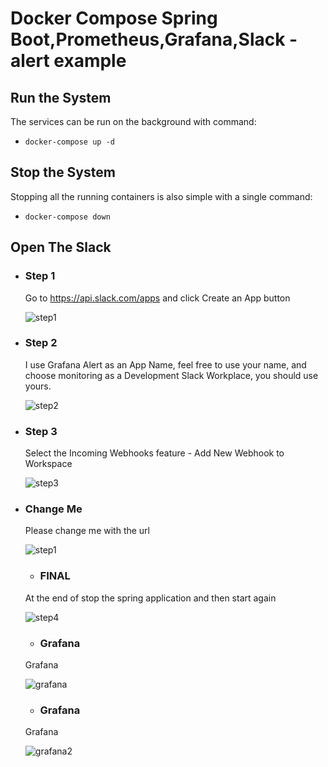# Docker Compose Spring Boot,Prometheus,Grafana,Slack - alert example

## Run the System

The services can be run on the background with command:

* `docker-compose up -d`


## Stop the System
Stopping all the running containers is also simple with a single command:

* `docker-compose down`

## Open The Slack

- ### Step 1

  Go to https://api.slack.com/apps and click Create an App button

  ![step1](https://github.com/tugayesilyurt/spring-docker-prometheus-grafana-slack-alerts/blob/main/assets/step1.PNG)

- ### Step 2

   I use Grafana Alert as an App Name, feel free to use your name, and choose monitoring as a Development Slack Workplace, you should use yours.

  ![step2](https://github.com/tugayesilyurt/spring-docker-prometheus-grafana-slack-alerts/blob/main/assets/step2.PNG)
  
- ### Step 3

   Select the Incoming Webhooks feature - Add New Webhook to Workspace

  ![step3](https://github.com/tugayesilyurt/spring-docker-prometheus-grafana-slack-alerts/blob/main/assets/step3.PNG)
  
- ### Change Me

  Please change me with the url

  ![step1](https://github.com/tugayesilyurt/spring-docker-prometheus-grafana-slack-alerts/blob/main/assets/change.PNG)
  
  - ### FINAL

   At the end of stop the spring application and then start again

  ![step4](https://github.com/tugayesilyurt/spring-docker-prometheus-grafana-slack-alerts/blob/main/assets/step4.PNG)
  
  - ### Grafana

   Grafana

  ![grafana](https://github.com/tugayesilyurt/spring-docker-prometheus-grafana-slack-alerts/blob/main/assets/grafana.PNG)
  
  
  - ### Grafana

   Grafana

  ![grafana2](https://github.com/tugayesilyurt/spring-docker-prometheus-grafana-slack-alerts/blob/main/assets/grafana2.PNG)